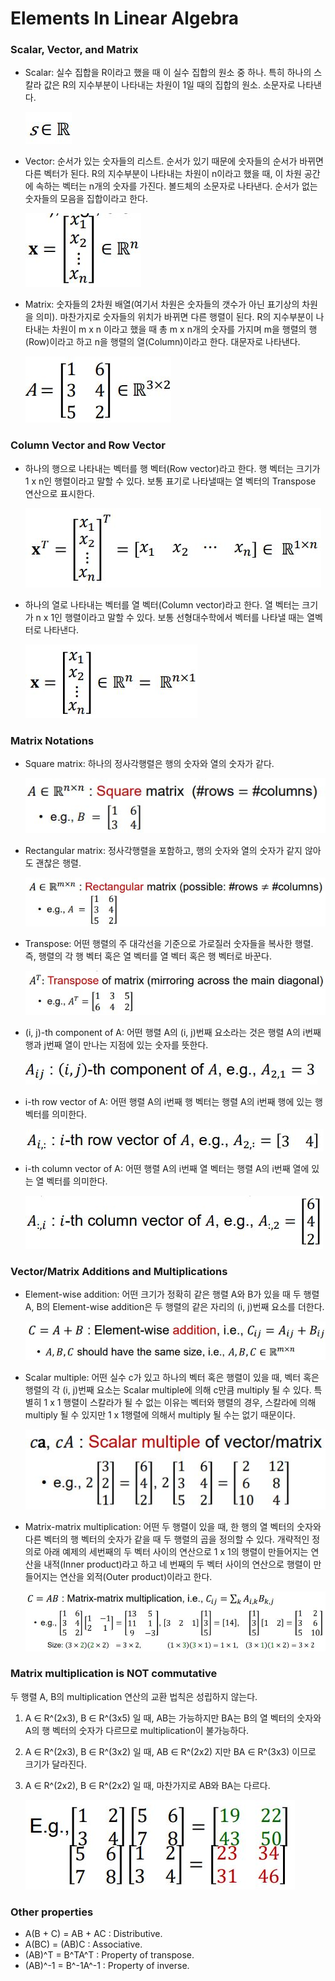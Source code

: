 # Elements In Linear Algebra

### Scalar, Vector, and Matrix

- Scalar: 실수 집합을 R이라고 했을 때 이 실수 집합의 원소 중 하나. 특히 하나의 스칼라 값은 R의 지수부분이 나타내는 차원이 1일 때의 집합의 원소.  소문자로 나타낸다.  

  ![](./Figure/Elements_in_linear_algebra_1.JPG)

- Vector:  순서가 있는 숫자들의 리스트.  순서가 있기 때문에 숫자들의 순서가 바뀌면 다른 벡터가 된다. R의 지수부분이 나타내는 차원이 n이라고 했을 때, 이 차원 공간에 속하는 벡터는 n개의 숫자를 가진다. 볼드체의 소문자로 나타낸다. 순서가 없는 숫자들의 모음을 집합이라고 한다. 

  ![](./Figure/Elements_in_linear_algebra_2.JPG)

- Matrix: 숫자들의 2차원 배열(여기서 차원은 숫자들의 갯수가 아닌 표기상의 차원을 의미). 마찬가지로 숫자들의 위치가 바뀌면 다른 행렬이 된다. R의 지수부분이 나타내는 차원이 m x n 이라고 했을 때 총 m x n개의 숫자를 가지며 m을 행렬의 행(Row)이라고 하고 n을 행렬의 열(Column)이라고 한다.  대문자로 나타낸다. 

  ![](./Figure/Elements_in_linear_algebra_3.JPG)



### Column Vector and Row Vector

- 하나의 행으로 나타내는 벡터를 행 벡터(Row vector)라고 한다. 행 벡터는 크기가 1 x n인 행렬이라고 말할 수 있다. 보통 표기로 나타낼때는 열 벡터의 Transpose 연산으로 표시한다. 

  ![](./Figure/Elements_in_linear_algebra_5.JPG)

- 하나의 열로 나타내는 벡터를 열 벡터(Column vector)라고 한다. 열 벡터는 크기가 n x 1인 행렬이라고 말할 수 있다. 보통 선형대수학에서 벡터를 나타낼 때는 열벡터로 나타낸다.  

  ![](./Figure/Elements_in_linear_algebra_4.JPG)



### Matrix Notations

- Square matrix: 하나의 정사각행렬은 행의 숫자와 열의 숫자가 같다. 

  ![](./Figure/Elements_in_linear_algebra_6.JPG)

- Rectangular matrix: 정사각행렬을 포함하고, 행의 숫자와 열의 숫자가 같지 않아도 괜찮은 행렬.

  ![](./Figure/Elements_in_linear_algebra_7.JPG)

- Transpose:  어떤 행렬의 주 대각선을 기준으로 가로질러 숫자들을 복사한 행렬. 즉, 행렬의 각 행 벡터 혹은 열 벡터를 열 벡터 혹은 행 벡터로 바꾼다. 

  ![](./Figure/Elements_in_linear_algebra_8.JPG)

- (i, j)-th component of A: 어떤 행렬 A의 (i, j)번째 요소라는 것은 행렬 A의 i번째 행과 j번째 열이 만나는 지점에 있는 숫자를 뜻한다. 

  ![](./Figure/Elements_in_linear_algebra_9.JPG)

- i-th row vector of A: 어떤 행렬 A의 i번째 행 벡터는 행렬 A의 i번째 행에 있는 행 벡터를 의미한다.

  ![](./Figure/Elements_in_linear_algebra_10.JPG)

- i-th column vector of A: 어떤 행렬 A의 i번째 열 벡터는 행렬 A의 i번째 열에 있는 열 벡터를 의미한다.

  ![](./Figure/Elements_in_linear_algebra_11.JPG)



### Vector/Matrix Additions and Multiplications

- Element-wise addition: 어떤 크기가 정확히 같은 행렬 A와 B가 있을 때 두 행렬 A, B의 Element-wise addition은 두 행렬의 같은 자리의 (i, j)번째 요소를 더한다. 

  ![](./Figure/Elements_in_linear_algebra_12.JPG)

- Scalar multiple: 어떤 실수 c가 있고 하나의 벡터 혹은 행렬이 있을 때, 벡터 혹은 행렬의 각 (i, j)번째 요소는 Scalar multiple에 의해 c만큼 multiply 될 수 있다. 특별히 1 x 1 행렬이 스칼라가 될 수 없는 이유는 벡터와 행렬의 경우, 스칼라에 의해 multiply 될 수 있지만 1 x 1행렬에 의해서 multiply 될 수는 없기 때문이다.

  ![](./Figure/Elements_in_linear_algebra_13.JPG)

- Matrix-matrix multiplication: 어떤 두 행렬이 있을 때, 한 행의 열 벡터의 숫자와 다른 벡터의 행 벡터의 숫자가 같을 때 두 행렬의 곱을 정의할 수 있다.  개략적인 정의로 아래 예제의 세번째의 두 벡터 사이의 연산으로 1 x 1의 행렬이 만들어지는 연산을 내적(Inner product)라고 하고 네 번째의 두 벡터 사이의 연산으로 행렬이 만들어지는 연산을 외적(Outer product)이라고 한다.

  ![](./Figure/Elements_in_linear_algebra_14.JPG)



### Matrix multiplication is NOT commutative

두 행렬 A, B의 multiplication 연산의 교환 법칙은 성립하지 않는다.

1. A ∈ R^(2x3), B ∈ R^(3x5) 일 때, AB는 가능하지만 BA는 B의 열 벡터의 숫자와 A의 행 벡터의 숫자가 다르므로 multiplication이 불가능하다. 

2. A ∈ R^(2x3), B ∈ R^(3x2) 일 때, AB ∈ R^(2x2) 지만 BA ∈ R^(3x3) 이므로 크기가 달라진다. 

3. A ∈ R^(2x2), B ∈ R^(2x2) 일 때, 마찬가지로 AB와 BA는 다르다. 

   ![](./Figure/Elements_in_linear_algebra_15.JPG)



### Other properties

- A(B + C) = AB + AC : Distributive.
- A(BC) = (AB)C : Associative.
- (AB)^T = B^TA^T : Property of transpose.
- (AB)^-1 = B^-1A^-1 : Property of inverse.
